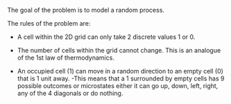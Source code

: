 The goal of the problem is to model a random process.

The rules of the problem are:
- A cell within the 2D grid can only take 2 discrete values 1 or 0.

- The number of cells within the grid cannot change. This is an analogue of the 1st law of thermodynamics. 

- An occupied cell (1) can move in a random direction to an empty cell (0) that is 1 unit away. 
     -This means that a 1 surrounded by empty cells has 9 possible outcomes or microstates either it can go up, down, left, right, any of the 4 diagonals or do nothing. 
